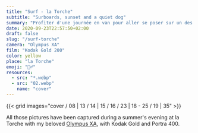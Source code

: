 ```yaml
---
title: "Surf - la Torche"
subtitle: "Surboards, sunset and a quiet dog"
summary: "Profiter d'une journée en van pour aller se poser sur un des spots mythiques de Bretagne. La pointe de la Torche ne déçoit pas."
date: 2020-09-23T22:57:50+02:00
draft: false
slug: "/surf-torche"
camera: "Olympus XA"
film: "Kodak Gold 200"
color: yellow
place: "la Torche"
emoji: "🏄‍♂️"
resources:
  - src: "*.webp"
  - src: "02.webp"
    name: "cover"
---
```


 {{< grid images="cover / 08 | 13 / 14 | 15 / 16 / 23  | 18 - 25 / 19 | 35" >}}

All those pictures have been captured during a summer's evening at la Torche with my beloved [Olympus XA](/olympus-xa), with Kodak Gold and Portra 400.
